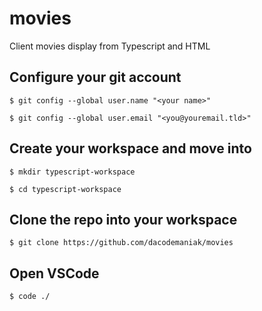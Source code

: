 # movies
Client movies display from Typescript and HTML

## Configure your git account
`$ git config --global user.name "<your name>"`

`$ git config --global user.email "<you@youremail.tld>"`

## Create your workspace and move into
`$ mkdir typescript-workspace`

`$ cd typescript-workspace`

## Clone the repo into your workspace
`$ git clone https://github.com/dacodemaniak/movies`

## Open VSCode
`$ code ./`
